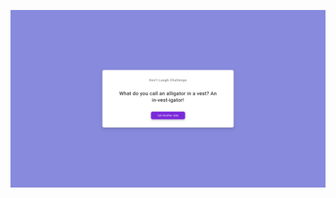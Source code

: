![Preview](https://raw.githubusercontent.com/FJrodafo/University/main/Languages/HTML-CSS-JS/Dad_jokes/Assets/Preview.png)